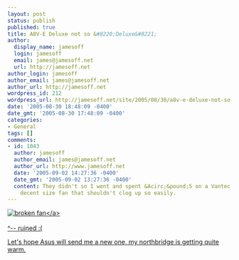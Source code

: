 ```yaml
---
layout: post
status: publish
published: true
title: A8V-E Deluxe not so &#8220;Deluxe&#8221;
author:
  display_name: jamesoff
  login: jamesoff
  email: james@jamesoff.net
  url: http://jamesoff.net
author_login: jamesoff
author_email: james@jamesoff.net
author_url: http://jamesoff.net
wordpress_id: 212
wordpress_url: http://jamesoff.net/site/2005/08/30/a8v-e-deluxe-not-so-deluxe/
date: '2005-08-30 18:48:09 -0400'
date_gmt: '2005-08-30 17:48:09 -0400'
categories:
- General
tags: []
comments:
- id: 1043
  author: jamesoff
  author_email: james@jamesoff.net
  author_url: http://www.jamesoff.net
  date: '2005-09-02 14:27:36 -0400'
  date_gmt: '2005-09-02 13:27:36 -0400'
  content: They didn't so I went and spent &Acirc;&pound;5 on a Vantec one with a
    decent size fan that shouldn't clog up so easily.
---
```

<p><a href="http:&#47;&#47;gallery.jamesoff.net&#47;v&#47;scratch&#47;album21&#47;img_1993.jpg.html"><img src="http:&#47;&#47;gallery.jamesoff.net&#47;d&#47;6183-2&#47;img_1993.jpg" alt="broken fan" &#47;><&#47;a><br &#47;><br />
^-- ruined :(</p>
<p>Let's hope Asus will send me a new one, my northbridge is getting quite warm.</p>

